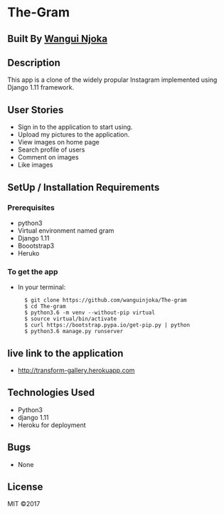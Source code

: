 # The-Gram

## Built By [Wangui Njoka](https://github.com/wanguinjoka/)

## Description
This app is a clone of the widely propular Instagram implemented using Django 1.11 framework.
## User Stories
* Sign in to the application to start using.
* Upload my pictures to the application.
* View images on home page
* Search profile of users
* Comment on images
* Like images
## SetUp / Installation Requirements
### Prerequisites
* python3
* Virtual environment named gram
* Django 1.11
* Boootstrap3
* Heruko

### To get the app
* In your terminal:

        $ git clone https://github.com/wanguinjoka/The-gram
        $ cd The-gram
        $ python3.6 -m venv --without-pip virtual
        $ source virtual/bin/activate
        $ curl https://bootstrap.pypa.io/get-pip.py | python
		$ python3.6 manage.py runserver


## live link to the application
* http://transform-gallery.herokuapp.com

## Technologies Used
* Python3
* django 1.11
* Heroku for deployment

## Bugs
* None

## License
MIT &copy;2017
